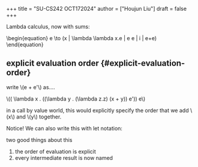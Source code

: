 +++
title = "SU-CS242 OCT172024"
author = ["Houjun Liu"]
draft = false
+++

Lambda calculus, now with sums:

\begin{equation}
e \to (x | \lambda \lambda x.e | e e | i | e+e)
\end{equation}


## explicit evaluation order {#explicit-evaluation-order}

write \\(e + e'\\) as....

\\(( \lambda x . ((\lambda y . (\lambda z.z) (x +  y)) e')) e\\)

in a call by value world, this would explicitly specify the order that we add \\(x\\) and \\(y\\) together.

Notice! We can also write this with let notation:

two good things about this

1.  the order of evaluation is explicit
2.  every intermediate result is now named
